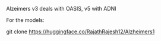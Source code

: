 Alzeimers v3 deals with OASIS, v5 with ADNI

For the models: 

git clone https://huggingface.co/RajathRajesh12/Alzheimers1
